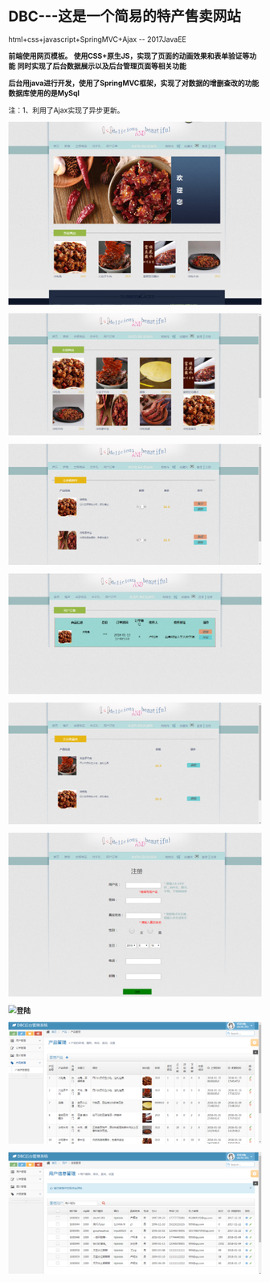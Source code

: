 # DBC---这是一个简易的特产售卖网站
html+css+javascript+SpringMVC+Ajax -- 2017JavaEE

**前端使用网页模板。**
**使用CSS+原生JS，实现了页面的动画效果和表单验证等功能**
**同时实现了后台数据展示以及后台管理页面等相关功能**

**后台用java进行开发，使用了SpringMVC框架，实现了对数据的增删查改的功能**
**数据库使用的是MySql**

注：1、利用了Ajax实现了异步更新。

**![首页](https://raw.githubusercontent.com/lemonK555/DBC/master/show/首页.png)**

**![全部商品](https://raw.githubusercontent.com/lemonK555/DBC/master/show/全部商品.png)**

**![购物车](https://raw.githubusercontent.com/lemonK555/DBC/master/show/购物车.png)**

**![用户订单](https://raw.githubusercontent.com/lemonK555/DBC/master/show/用户订单.png)**

**![用户收藏](https://raw.githubusercontent.com/lemonK555/DBC/master/show/用户收藏.png)**

**![注册](https://raw.githubusercontent.com/lemonK555/DBC/master/show/注册页面.png)**

**![登陆](https://raw.githubusercontent.com/lemonK555/DBC/master/show/登陆页面.png)**

**![后台管理-产品信息管理](https://raw.githubusercontent.com/lemonK555/DBC/master/show/后台管理-产品信息管理.png)**

**![后台管理-用户](https://raw.githubusercontent.com/lemonK555/DBC/master/show/后台管理-用户.png)**
